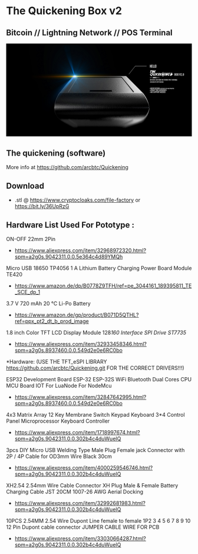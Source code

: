 # The Quickening Box v2
  ## Bitcoin // Lightning Network // POS Terminal
 
![bitcoin](https://github.com/cryptonobo/The-Quickening-Box-V2/blob/master/QUICKENINGBOXV2.jpg)

## The quickening (software)

More info at https://github.com/arcbtc/Quickening

## Download 

- .stl @ https://www.cryptocloaks.com/file-factory or https://bit.ly/36UpRzG

## Hardware List Used For Pototype :

ON-OFF 22mm 2Pin
- https://www.aliexpress.com/item/32968972320.html?spm=a2g0s.9042311.0.0.5e364c4d89YMQh

Micro USB 18650 TP4056 1 A Lithium Battery Charging Power Board Module TE420
- https://www.amazon.de/dp/B0778Z9TFH/ref=pe_3044161_189395811_TE_SCE_dp_1

3.7 V 720 mAh 20 °C Li-Po Battery
- https://www.amazon.de/gp/product/B071D5QTHL?ref=ppx_pt2_dt_b_prod_image

1.8 inch Color TFT LCD Display Module 128*160 Interface SPI Drive ST7735*
- https://www.aliexpress.com/item/32933458346.html?spm=a2g0s.8937460.0.0.549d2e0e6RC0bo

*Hardware: (USE THE TFT_eSPI LIBRARY https://github.com/arcbtc/Quickening.git  FOR THE CORRECT DRIVERS!!!)

ESP32 Development Board ESP-32 ESP-32S WiFi Bluetooth Dual Cores CPU MCU Board IOT For LuaNode For NodeMcu
- https://www.aliexpress.com/item/32847642995.html?spm=a2g0s.8937460.0.0.549d2e0e6RC0bo

4x3 Matrix Array 12 Key Membrane Switch Keypad Keyboard 3*4 Control Panel Microprocessor Keyboard Controller
- https://www.aliexpress.com/item/1718997674.html?spm=a2g0s.9042311.0.0.302b4c4duWueIQ

3pcs DIY Micro USB Welding Type Male Plug Female jack Connector with 2P / 4P Cable for OD3mm Wire Black 30cm
- https://www.aliexpress.com/item/4000259546746.html?spm=a2g0s.9042311.0.0.302b4c4duWueIQ

XH2.54 2.54mm Wire Cable Connector XH Plug Male & Female Battery Charging Cable JST 20CM 1007-26 AWG Aerial Docking
- https://www.aliexpress.com/item/32992681983.html?spm=a2g0s.9042311.0.0.302b4c4duWueIQ

10PCS 2.54MM 2.54 Wire Dupont Line female to female 1P2 3 4 5 6 7 8 9 10 12 Pin Dupont cable connector JUMPER CABLE WIRE FOR PCB
- https://www.aliexpress.com/item/33030664287.html?spm=a2g0s.9042311.0.0.302b4c4duWueIQ
 
